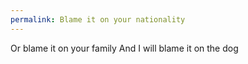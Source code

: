 ```yaml
---
permalink: Blame it on your nationality
---
```

<span style="color:#000ff;">Or blame it on your family</span>
<span style="color:#000ff;">And I will blame it on the dog</span>
